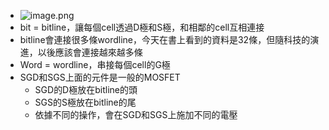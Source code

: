 - ![image.png](../assets/image_1694422879872_0.png)
- bit = bitline，讓每個cell透過D極和S極，和相鄰的cell互相連接
- bitline會連接很多條wordline，今天在書上看到的資料是32條，但隨科技的演進，以後應該會連接越來越多條
- Word = wordline，串接每個cell的G極
- SGD和SGS上面的元件是一般的MOSFET
	- SGD的D極放在bitline的頭
	- SGS的S極放在bitline的尾
	- 依據不同的操作，會在SGD和SGS上施加不同的電壓
